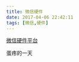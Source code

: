 ```yaml
---
title: 微信硬件
date: 2017-04-06 22:42:11
tags: [微信,硬件]
---
```


[微信硬件平台][1]

蛋疼的一天

[1]: http://iot.weixin.qq.com/wiki/new/index.html?page=2-1